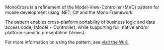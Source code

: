 MonoCross is a refinement of the Model-View-Controller (MVC) pattern for mobile development using .NET, C# and the Mono Framework.

The pattern enables cross-platform portability of business logic and data access code, (Model + Controller), while supporting full, native and/or platform-specific presentation (Views).

For more information on using the pattern, see [visit the WIKI](https://github.com/ToeJam/MonoCross/wiki)